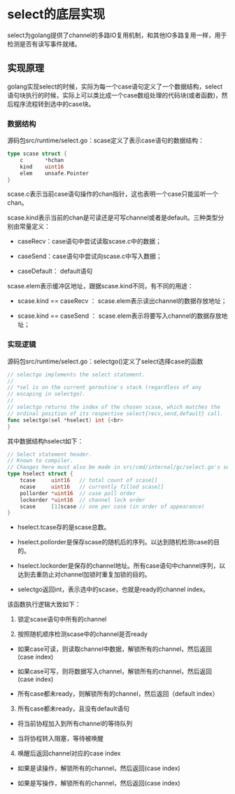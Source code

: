 # select的底层实现

select为golang提供了channel的多路IO复用机制，和其他IO多路复用一样，用于检测是否有读写事件就绪。

## 实现原理

golang实现select的时候，实际为每一个case语句定义了一个数据结构，select语句块执行的时候，实际上可以类比成一个case数组处理的代码块(或者函数)，然后程序流程转到选中的case块。

### 数据结构

源码包src/runtime/select.go：scase定义了表示case语句的数据结构：

```go
type scase struct {
    c       *hchan          
    kind    uint16
    elem    unsafe.Pointer  
}
```

scase.c表示当前case语句操作的chan指针，这也表明一个case只能监听一个chan。

scase.kind表示当前的chan是可读还是可写channel或者是default。三种类型分别由常量定义：

- caseRecv：case语句中尝试读取scase.c中的数据；

- caseSend：case语句中尝试向scase.c中写入数据；

- caseDefault： default语句

scase.elem表示缓冲区地址，跟据scase.kind不同，有不同的用途：

- scase.kind == caseRecv ： scase.elem表示读出channel的数据存放地址；

- scase.kind == caseSend ： scase.elem表示将要写入channel的数据存放地址；

### 实现逻辑

源码包src/runtime/select.go：selectgo()定义了select选择case的函数

```go
// selectgo implements the select statement.
//
// *sel is on the current goroutine's stack (regardless of any
// escaping in selectgo).
//
// selectgo returns the index of the chosen scase, which matches the
// ordinal position of its respective select{recv,send,default} call.
func selectgo(sel *hselect) int {<br>
}
```
其中数据结构hselect如下：

```go
// Select statement header.
// Known to compiler.
// Changes here must also be made in src/cmd/internal/gc/select.go's selecttype.
type hselect struct {
    tcase     uint16   // total count of scase[]
    ncase     uint16   // currently filled scase[]
    pollorder *uint16  // case poll order
    lockorder *uint16  // channel lock order
    scase     [1]scase // one per case (in order of appearance)
}
```
- hselect.tcase存的是scase总数。

- hselect.pollorder是保存scase的随机后的序列。以达到随机检测case的目的。

- hselect.lockorder是保存的channel地址。所有case语句中channel序列，以达到去重防止对channel加锁时重复加锁的目的。

- selectgo返回int，表示选中的scase，也就是ready的channel index。

该函数执行逻辑大致如下：

1. 锁定scase语句中所有的channel

2. 按照随机顺序检测scase中的channel是否ready

- 如果case可读，则读取channel中数据，解锁所有的channel，然后返回(case index)

- 如果case可写，则将数据写入channel，解锁所有的channel，然后返回(case index)

- 所有case都未ready，则解锁所有的channel，然后返回（default index）

3. 所有case都未ready，且没有default语句

- 将当前协程加入到所有channel的等待队列

- 当将协程转入阻塞，等待被唤醒

4. 唤醒后返回channel对应的case index

- 如果是读操作，解锁所有的channel，然后返回(case index)

- 如果是写操作，解锁所有的channel，然后返回(case index)